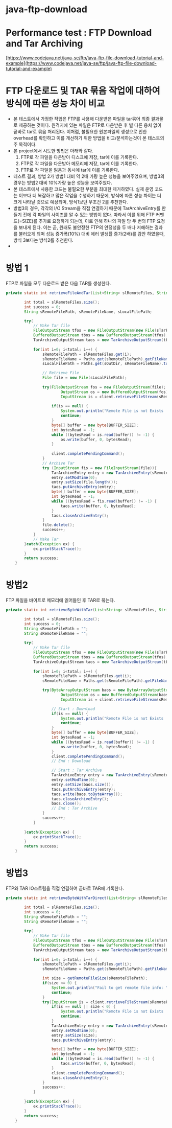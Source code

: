 # java-ftp-download
# Performance test : FTP Download and Tar Archiving

[https://www.codejava.net/java-se/ftp/java-ftp-file-download-tutorial-and-example](https://www.codejava.net/java-se/ftp/java-ftp-file-download-tutorial-and-example)

# FTP 다운로드 및 TAR 묶음 작업에 대하여 방식에 따른 성능 차이 비교

- 본 테스트에서 가정한 작업은 FTP를 사용해 다운받은 파일을 tar묶어 최종 결과물로 제공하는 것이다. 원격지에 있는 파일은 FTP로 다운받은 후 별 다른 용처 없이 곧바로 tar로 묶음 처리된다. 이처럼, 불필요한 원본파일의 생성으로 인한 overhead를 확인하고 이를 개선하기 위한 방법을 비교/분석하는것이 본 테스트의 주 목적이다.
- 본 project에서 시도한 방법은 아래와 같다.
    1. FTP로 각 파일을 다운받아 디스크에 저장, tar에 이를 기록한다.
    2. FTP로 각 파일을 다운받아 메모리에 저장, tar에 이를 기록한다.
    3. FTP로 각 파일을 읽음과 동시에 tar에 이를 기록한다.
- 테스트 결과, 방법 2가 방법1 대비 약 2배 가량 높은 성능을 보여주었으며, 방법3의 경우는 방법2 대비 10%가량 높은 성능을 보여주었다.
- 본 테스트에서 사용한 코드는 불필요한 부분을 최대한 제거하였다. 실제 운영 코드는 이보다 더 복잡하고 많은 작업을 수행하기 때문에, 방식에 따른 성능 차이는 더 크게 나타날 것으로 예상되며, 방식1보단 무조건 2를 추천한다.
- 방법3의 경우, 각각의 I/O Stream을 직접 연결하기 때문에 TarArchiveEntry를 만들기 전에 각 파일의 사이즈를 알 수 있는 방법이 없다. 따라서 이를 위해 FTP 커맨드(=SIZE)를 추가로 요청하게 되는데, 이로 인해 하나의 파일 당 두 번의 FTP 요청을 보내게 된다. 이는 곧, 원래도 불안정한 FTP의 안정성을 두 배나 저해하는 결과를 불러오게 되며 성능 증가폭(10%) 대비 에러 발생률 증가(2배)를 감안 하였을때, 방식 3보다는 방식2를 추천한다.
- 

# 방법 1

FTP로 파일을 모두 다운로드 받은 다음 TAR를 생성한다.

```java
private static int retrieveFileAndTar(List<String> slRemoteFiles, String sOutDir, String sTarFilePath) {

		int total = slRemoteFiles.size();
		int success = 0;
		String sRemoteFilePath, sRemoteFileName, sLocalFilePath;

		try(
			// Make Tar file
            FileOutputStream tfos = new FileOutputStream(new File(sTarFilePath));
            BufferedOutputStream tbos = new BufferedOutputStream(tfos);
            TarArchiveOutputStream taos = new TarArchiveOutputStream(tbos)){
			
			for(int i=0; i<total; i++) {
				sRemoteFilePath = slRemoteFiles.get(i);
				sRemoteFileName = Paths.get(sRemoteFilePath).getFileName().toString();
				sLocalFilePath = Paths.get(sOutDir, sRemoteFileName).toString();

				// Retrieve File
		        File file = new File(sLocalFilePath);
				
				try(FileOutputStream fos = new FileOutputStream(file);
						OutputStream os = new BufferedOutputStream(fos);
						InputStream is = client.retrieveFileStream(sRemoteFilePath)){
					
					if(is == null) {
						System.out.println("Remote File is not Exists : " + sRemoteFilePath);
						continue;
					}
			        byte[] buffer = new byte[BUFFER_SIZE];
			        int bytesRead = -1;
			        while ((bytesRead = is.read(buffer)) != -1) {
			        	os.write(buffer, 0, bytesRead);
			        }
			        
			        client.completePendingCommand();
				}
				// Archive Tar
				try (InputStream fis = new FileInputStream(file)){
	                TarArchiveEntry entry = new TarArchiveEntry(sRemoteFileName);
	                entry.setModTime(0);
	                entry.setSize(file.length());
	                taos.putArchiveEntry(entry);
			        byte[] buffer = new byte[BUFFER_SIZE];
			        int bytesRead = -1;
			        while ((bytesRead = fis.read(buffer)) != -1) {
			        	taos.write(buffer, 0, bytesRead);
			        }
	                taos.closeArchiveEntry();
				}
				file.delete();
				success++;
			}
			// Make Tar
		}catch(Exception ex) {
			ex.printStackTrace();
		}
        return success;
	}
```

# 방법2

FTP 파일을 바이트로 메모리에 읽어들인 후 TAR로 묶는다.

```java
private static int retrieveByteWithTar(List<String> slRemoteFiles, String sTarFilePath) {

		int total = slRemoteFiles.size();
		int success = 0;
		String sRemoteFilePath = "";
		String sRemoteFileName = "";
		
		try(
			// Make Tar file
            FileOutputStream tfos = new FileOutputStream(new File(sTarFilePath));
            BufferedOutputStream tbos = new BufferedOutputStream(tfos);
            TarArchiveOutputStream taos = new TarArchiveOutputStream(tbos)){
            
			for(int i=0; i<total; i++) {
				sRemoteFilePath = slRemoteFiles.get(i);
				sRemoteFileName = Paths.get(sRemoteFilePath).getFileName().toString();

				try(ByteArrayOutputStream baos = new ByteArrayOutputStream();
						OutputStream os = new BufferedOutputStream(baos);
						InputStream is = client.retrieveFileStream(sRemoteFilePath)){

					// Start : Download
					if(is == null) {
						System.out.println("Remote File is not Exists : " + sRemoteFilePath);
						continue;
					}
			        byte[] buffer = new byte[BUFFER_SIZE];
			        int bytesRead = -1;
			        while ((bytesRead = is.read(buffer)) != -1) {
			        	os.write(buffer, 0, bytesRead);
			        }
			        client.completePendingCommand();
			        // End : Download

			        // Start : Tar Archive
	                TarArchiveEntry entry = new TarArchiveEntry(sRemoteFileName);
	                entry.setModTime(0);
	                entry.setSize(baos.size());
	                taos.putArchiveEntry(entry);
	                taos.write(baos.toByteArray());
	                taos.closeArchiveEntry();
	                baos.close();
			        // End : Tar Archive
				}
				success++;
			}
			
		}catch(Exception ex) {
			ex.printStackTrace();
		}
        return success;
	}
```

# 방법3

FTP와 TAR IO스트림을 직접 연결하여 곧바로 TAR에 기록한다.

```java
private static int retrieveByteWithTarDirect(List<String> slRemoteFiles, String sTarFilePath) {

		int total = slRemoteFiles.size();
		int success = 0;
		String sRemoteFilePath = "";
		String sRemoteFileName = "";
		
		try(
			// Make Tar file
            FileOutputStream tfos = new FileOutputStream(new File(sTarFilePath));
            BufferedOutputStream tbos = new BufferedOutputStream(tfos);
            TarArchiveOutputStream taos = new TarArchiveOutputStream(tbos)){
            
			for(int i=0; i<total; i++) {
				sRemoteFilePath = slRemoteFiles.get(i);
				sRemoteFileName = Paths.get(sRemoteFilePath).getFileName().toString();

				int size = getRemoteFileSize(sRemoteFilePath);
				if(size <= 0) {
					System.out.println("Fail to get remote file info: " + sRemoteFilePath);
					continue;
				}
				try(InputStream is = client.retrieveFileStream(sRemoteFilePath)){
					if(is == null || size < 0) {
						System.out.println("Remote File is not Exists : " + sRemoteFilePath);
						continue;
					}
	                TarArchiveEntry entry = new TarArchiveEntry(sRemoteFileName);
	                entry.setModTime(0);
	                entry.setSize(size);
	                taos.putArchiveEntry(entry);

			        byte[] buffer = new byte[BUFFER_SIZE];
			        int bytesRead = -1;
			        while ((bytesRead = is.read(buffer)) != -1) {
			        	taos.write(buffer, 0, bytesRead);
			        }
			        client.completePendingCommand();
	                taos.closeArchiveEntry();
				}
				success++;
			}
			
		}catch(Exception ex) {
			ex.printStackTrace();
		}
        return success;
	}
```
